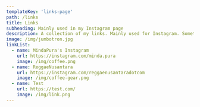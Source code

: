 ```yaml
---
templateKey: 'links-page'
path: /links
title: Links
subheading: Mainly used in my Instagram page
description: A collection of my links. Mainly used for Instagram. Something like Linktree.
image: /img/jumbotron.jpg
linkList:
  - name: MindaPura's Instagram
    url: https://instagram.com/minda.pura
    image: /img/coffee.png
  - name: ReggaeNusantara
    url: https://instagram.com/reggaenusantaradotcom
    image: /img/coffee-gear.png
  - name: Test
    url: https://test.com/
    image: /img/link.png
---
```

